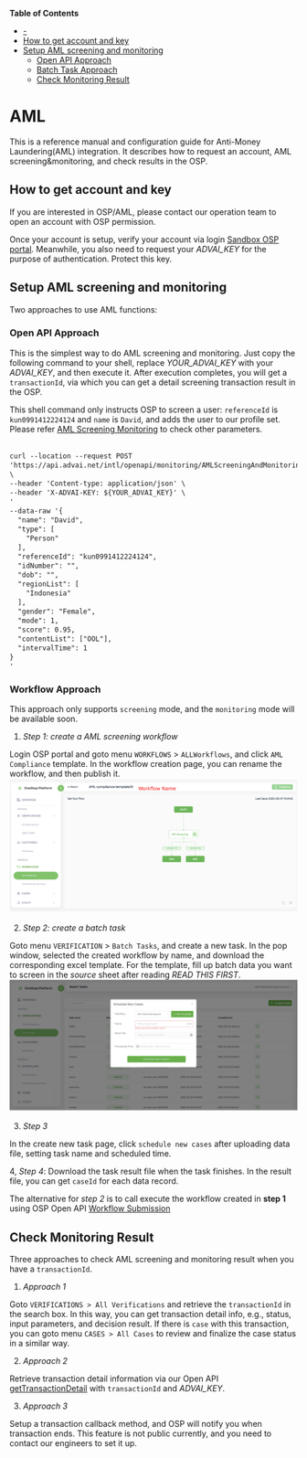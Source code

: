 <!-- markdown-toc start - Don't edit this section. Run M-x markdown-toc-refresh-toc -->
**Table of Contents**

- [-](#-)
- [How to get account and key](#how-to-get-account-and-key)
- [Setup AML screening and monitoring](#setup-aml-screening-and-monitoring)
    - [Open API Approach](#open-api-approach)
    - [Batch Task Approach](#batch-task-approach)
    - [Check Monitoring Result](#check-monitoring-result)

<!-- markdown-toc end -->


# AML
This is a reference manual and configuration guide for Anti-Money Laundering(AML) integration. It describes how to request an account, AML screening&monitoring, and check results in the OSP.

## How to get account and key
If you are interested in OSP/AML, please contact our operation team to open an account with OSP permission. 

Once your account is setup, verify your account via login [Sandbox OSP portal](https://sandbox-oop.advai.net/). Meanwhile, you also need to request your *ADVAI_KEY* for the purpose of authentication. Protect this key.

## Setup AML screening and monitoring
Two approaches to use AML functions:
### Open API Approach

This is the simplest way to do AML screening and monitoring. Just copy the following command to your shell, replace *YOUR_ADVAI_KEY* with your *ADVAI_KEY*, and then execute it. After execution completes, you will get a `transactionId`, via which you can get a detail screening transaction result in the OSP. 

This shell command only instructs OSP to screen a user: `referenceId` is `kun0991412224124` and `name` is `David`, and adds the user to our profile set. Please refer [AML Screening Monitoring](https://github.com/Onestop-advanceAI/APIRepostiroy/blob/master/open_apis/aml_monitoring_screening.md) to check other parameters. 

```shell

curl --location --request POST 'https://api.advai.net/intl/openapi/monitoring/AMLScreeningAndMonitoring' \
--header 'Content-type: application/json' \
--header 'X-ADVAI-KEY: ${YOUR_ADVAI_KEY}' \
'
--data-raw '{                                 
  "name": "David",                    
  "type": [                           
    "Person"                          
  ], 
  "referenceId": "kun0991412224124", 
  "idNumber": "", 
  "dob": "", 
  "regionList": [ 
    "Indonesia" 
  ], 
  "gender": "Female", 
  "mode": 1, 
  "score": 0.95, 
  "contentList": ["OOL"], 
  "intervalTime": 1 
}
'
```

    
### Workflow Approach
This approach only supports `screening` mode, and the `monitoring` mode will be available soon. 
1. *Step 1: create a AML screening workflow* 

Login OSP portal and goto menu `WORKFLOWS` > `ALLWorkflows`, and click `AML Compliance` template. In the workflow creation page, you can rename the workflow, and then publish it. 
![Workflow Creation ](images/create_workflow.png "Create a workflow")

2. *Step 2: create a batch task* 

Goto menu `VERIFICATION` > `Batch Tasks`, and create a new task. In the pop window, selected the created workflow by name, and download the corresponding excel template. For the template, fill up batch data you want to screen in the *source* sheet after reading *READ THIS FIRST*.
![Create a batch task ](images/create_tasks.png "Create a batch task")

3. *Step 3*

In the create new task page, click `schedule new cases` after uploading data file, setting task name and scheduled time. 

4, *Step 4*: Download the task result file when the task finishes. In the result file, you can get `caseId` for each data record. 

The alternative for *step 2* is to call execute the workflow created in **step 1** using OSP Open API [Workflow Submission](https://github.com/Onestop-advanceAI/APIRepostiroy/blob/master/open_apis/workflow_submit.md)


## Check Monitoring Result
Three approaches to check AML screening and monitoring result when you have a `transactionId`. 

1. *Approach 1* 

Goto `VERIFICATIONS > All Verifications` and retrieve the `transactionId` in the search box. In this way, you can get transaction detail info, e.g., status, input parameters, and decision result. If there is `case` with this transaction, you can goto menu `CASES > All Cases` to review and finalize the case status in a similar way. 

2. *Approach 2* 

Retrieve transaction detail information via our Open API [getTransactionDetail](https://github.com/Onestop-advanceAI/APIRepostiroy/blob/master/open_apis/workflow_query_result.md) with `transactionId` and *ADVAI_KEY*.

3. *Approach 3* 

Setup a transaction callback method, and OSP will notify you when transaction ends. This feature is not public currently, and you need to contact our engineers to set it up.

